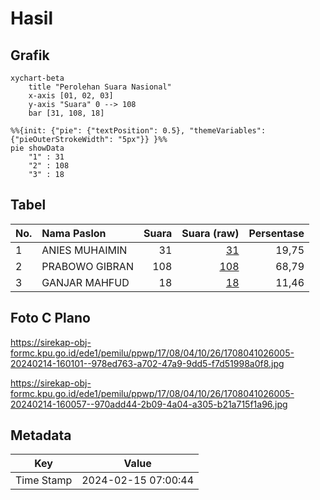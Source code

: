# Hasil

## Grafik

```mermaid
xychart-beta
    title "Perolehan Suara Nasional"
    x-axis [01, 02, 03]
    y-axis "Suara" 0 --> 108
    bar [31, 108, 18]
```

```mermaid
%%{init: {"pie": {"textPosition": 0.5}, "themeVariables": {"pieOuterStrokeWidth": "5px"}} }%%
pie showData
    "1" : 31
    "2" : 108
    "3" : 18
```

## Tabel

| No. | Nama Paslon    | Suara | Suara (raw) | Persentase |
|:--- |:-------------- | -----:| -----------:| ----------:|
| 1   | ANIES MUHAIMIN | 31    | [31][p-1]   | 19,75      |
| 2   | PRABOWO GIBRAN | 108   | [108][p-2]  | 68,79      |
| 3   | GANJAR MAHFUD  | 18    | [18][p-3]   | 11,46      |


[p-1]: https://github.com/gigit-pemilu/pemilu-2024/blob/main/pilpres/hitung-suara/sub/17-bengkulu/sub/08-kepahiang/sub/04-kepahiang/sub/1026-pasar-sejantung/sub/005-tps/sub/paslon-1.txt
[p-2]: https://github.com/gigit-pemilu/pemilu-2024/blob/main/pilpres/hitung-suara/sub/17-bengkulu/sub/08-kepahiang/sub/04-kepahiang/sub/1026-pasar-sejantung/sub/005-tps/sub/paslon-2.txt
[p-3]: https://github.com/gigit-pemilu/pemilu-2024/blob/main/pilpres/hitung-suara/sub/17-bengkulu/sub/08-kepahiang/sub/04-kepahiang/sub/1026-pasar-sejantung/sub/005-tps/sub/paslon-3.txt

## Foto C Plano

https://sirekap-obj-formc.kpu.go.id/ede1/pemilu/ppwp/17/08/04/10/26/1708041026005-20240214-160101--978ed763-a702-47a9-9dd5-f7d51998a0f8.jpg

https://sirekap-obj-formc.kpu.go.id/ede1/pemilu/ppwp/17/08/04/10/26/1708041026005-20240214-160057--970add44-2b09-4a04-a305-b21a715f1a96.jpg


## Metadata

| Key        | Value               |
| ---------- | ------------------- |
| Time Stamp | 2024-02-15 07:00:44 |



